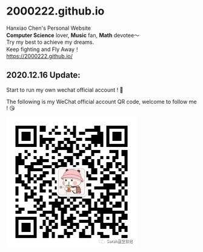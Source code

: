 # 2000222.github.io
Hanxiao Chen's Personal Website <br>
**Computer Science** lover, **Music** fan,  **Math** devotee～<br>
Try my best to achieve my dreams. <br>
Keep fighting and Fly Away！<br>
https://2000222.github.io/

## 2020.12.16 Update: 
Start to run my own wechat official account ! :watermelon:

The following is my WeChat official account QR code, welcome to follow me ! :kissing_heart:

![avatar](https://github.com/2000222/2000222.github.io/blob/master/images/mmexport1610636695227.jpg)
